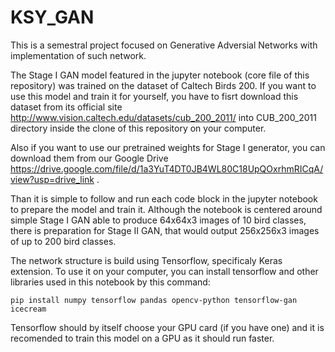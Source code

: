 # KSY_GAN
This is a semestral project focused on Generative Adversial Networks with implementation of such network.

The Stage I GAN model featured in the jupyter notebook (core file of this repository) was trained on the dataset of Caltech Birds 200. If you want to use this model and train it for yourself, you have to fisrt download this dataset from its official site http://www.vision.caltech.edu/datasets/cub_200_2011/ into CUB_200_2011 directory inside the clone of this repository on your computer.

Also if you want to use our pretrained weights for Stage I generator, you can download them from our Google Drive https://drive.google.com/file/d/1a3YuT4DT0JB4WL80C18UpQOxrhmRICqA/view?usp=drive_link .

Than it is simple to follow and run each code block in the jupyter notebook to prepare the model and train it. Although the notebook is centered around simple Stage I GAN able to produce 64x64x3 images of 10 bird classes, there is preparation for Stage II GAN, that would output 256x256x3 images of up to 200 bird classes.

The network structure is build using Tensorflow, specificaly Keras extension. To use it on your computer, you can install tensorflow and other libraries used in this notebook by this command:
```
pip install numpy tensorflow pandas opencv-python tensorflow-gan icecream
```
Tensorflow should by itself choose your GPU card (if you have one) and it is recomended to train this model on a GPU as it should run faster.
